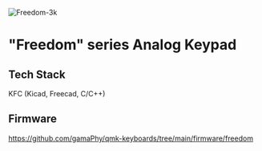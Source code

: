 
![Freedom-3k](https://github.com/gamaPhy/Freedom/assets/130177422/d2bf42cd-4252-4db4-9eb2-634911e86d83)

# "Freedom" series Analog Keypad

## Tech Stack 

KFC (Kicad, Freecad, C/C++)

## Firmware

https://github.com/gamaPhy/qmk-keyboards/tree/main/firmware/freedom
